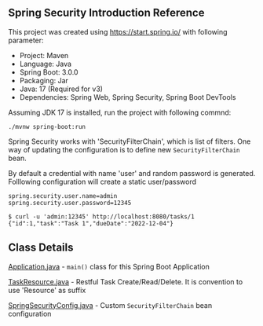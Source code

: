 ## Spring Security Introduction Reference

This project was created using https://start.spring.io/ with following parameter:

* Project: Maven
* Language: Java
* Spring Boot: 3.0.0
* Packaging: Jar
* Java: 17 (Required for v3)
* Dependencies: Spring Web, Spring Security, Spring Boot DevTools

Assuming JDK 17 is installed, run the project with following commnd:

```shell
./mvnw spring-boot:run
```

Spring Security works with 'SecurityFilterChain', which is list of filters. One way of updating the configuration is to define new 
`SecurityFilterChain` bean.

By default a credential with name 'user' and random password is generated. Folllowing configuration will create a static user/password

```
spring.security.user.name=admin
spring.security.user.password=12345
```


```shell
$ curl -u 'admin:12345' http://localhost:8080/tasks/1
{"id":1,"task":"Task 1","dueDate":"2022-12-04"}
```

## Class Details
[Application.java][1] - `main()` class for this Spring Boot Application

[TaskResource.java][2] - Restful Task Create/Read/Delete. It is convention to use 'Resource' as suffix

[SpringSecurityConfig.java][3] - Custom `SecurityFilterChain` bean configuration    

[1]: https://github.com/ronygomes/reference/blob/master/SpringSecurity/spring-security-intro/src/main/java/me/ronygomes/reference/springboot/Application.java
[2]: https://github.com/ronygomes/reference/blob/master/SpringSecurity/spring-security-intro/src/main/java/me/ronygomes/reference/springboot/TaskResource.java
[3]: https://github.com/ronygomes/reference/blob/master/SpringSecurity/spring-security-intro/src/main/java/me/ronygomes/reference/springboot/SpringSecurityConfig.java